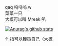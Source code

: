 
<!--
**Mreak233/Mreak233** is a ✨ _special_ ✨ repository because its `README.md` (this file) appears on your GitHub profile.

Here are some ideas to get you started:

- 🔭 I’m currently working on ...
- 🌱 I’m currently learning ...
- 👯 I’m looking to collaborate on ...
- 🤔 I’m looking for help with ...
- 💬 Ask me about ...
- 📫 How to reach me: ...
- 😄 Pronouns: ...
- ⚡ Fun fact: ...
-->

qaq 呜呜呜 w  
菜菜一只  
大概可以叫 Mreak 叭  
  
[![Anurag's github stats](https://github-readme-stats.vercel.app/api?username=Mreak)](https://github.com/anuraghazra/github-readme-stats)  
  
↑ 指可以鞭策自己（大概
